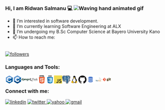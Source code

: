 ### Hi, I am Ridwan Salmanu 💻 <img src="https://raw.githubusercontent.com/nixin72/nixin72/master/wave.gif" alt="Waving hand animated gif" height="45" width="45" />

- 👀 I’m interested in software development.
- 🌱 I’m currently learning Software Engineering at ALX
- 🔭 I’m undergoing my B.Sc Computer Science at Bayero University Kano
- 📫 How to reach me:

<br>
<a href="https://github.com/salmanuridwan">
    <img alt="followers" title="Follow me on Github" src="https://img.shields.io/github/followers/salmanuridwan?color=236ad3&labelColor=1155ba&style=for-the-badge&logo=github&label=Follow"/></a>


### Languages and Tools:

<img align="left" src="https://raw.githubusercontent.com/devicons/devicon/master/icons/c/c-original.svg" alt="c" width="26px" /> </a> 

<img align="left" src="https://raw.githubusercontent.com/devicons/devicon/master/icons/cplusplus/cplusplus-original.svg" alt="cplusplus" width="26px"/>

<img align="left" src="https://raw.githubusercontent.com/github/explore/80688e429a7d4ef2fca1e82350fe8e3517d3494d/topics/django/django.png" alt="django" width="26px"/>

<img align="left" src="https://raw.githubusercontent.com/github/explore/80688e429a7d4ef2fca1e82350fe8e3517d3494d/topics/flask/flask.png" alt="flask" width="26px"/>

<img align="left" alt="HTML5" width="26px" src="https://raw.githubusercontent.com/github/explore/80688e429a7d4ef2fca1e82350fe8e3517d3494d/topics/html/html.png" />

<img align="left" alt="CSS3" width="26px" src="https://raw.githubusercontent.com/github/explore/80688e429a7d4ef2fca1e82350fe8e3517d3494d/topics/css/css.png" />

<img align="left" alt="JavaScript" width="26px" src="https://raw.githubusercontent.com/github/explore/80688e429a7d4ef2fca1e82350fe8e3517d3494d/topics/javascript/javascript.png" />

<img align="left" alt="postgres" width="26px" src="https://raw.githubusercontent.com/github/explore/80688e429a7d4ef2fca1e82350fe8e3517d3494d/topics/postgresql/postgresql.png" />

<img align="left" alt="linux" width="26px" src="https://raw.githubusercontent.com/github/explore/80688e429a7d4ef2fca1e82350fe8e3517d3494d/topics/linux/linux.png" />

<img align="left" alt="GitHub" width="26px" src="https://raw.githubusercontent.com/github/explore/78df643247d429f6cc873026c0622819ad797942/topics/github/github.png" />

<img align="left" alt="SQL" width="26px" src="https://raw.githubusercontent.com/github/explore/80688e429a7d4ef2fca1e82350fe8e3517d3494d/topics/sql/sql.png" />

<img align="left" alt="MySQL" width="26px" src="https://raw.githubusercontent.com/github/explore/80688e429a7d4ef2fca1e82350fe8e3517d3494d/topics/mysql/mysql.png" />

<img align="left" alt="Git" width="26px" src="https://raw.githubusercontent.com/github/explore/80688e429a7d4ef2fca1e82350fe8e3517d3494d/topics/git/git.png" />

<br>

### Connect with me:

 <a href="https://linkedin.com/in/salmanuridwan">
    <img alt="linkedin" title="connect with me" src="https://img.shields.io/badge/connect%20with%20me-Linkedin-blue?style=for-the-badge&logo=linkedin"/></a>
 <a href="https://twitter.com/salmanu_ridwan">
    <img alt="twitter" title="follow me" src="https://img.shields.io/badge/follow%20me-Twitter-blue?style=for-the-badge&logo=twitter"/>
</a>
<a href="mailto:ridwan.salmanu96@yahoo.com">
    <img alt="yahoo" title="send mail" src="https://img.shields.io/badge/Yahoo-yahoo-blue?style=for-the-badge&logo=yahoo"/>
</a>
<a href="mailto:ridwansalmanu96@gmail.com">
    <img alt="gmail" title="send mail" src="https://img.shields.io/badge/Gmail-gmail-red?style=for-the-badge&logo=gmail"/>
</a>
